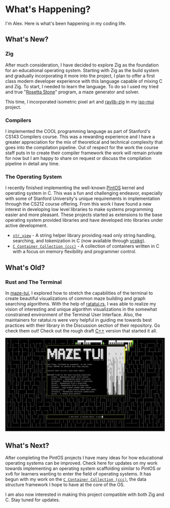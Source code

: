 # What's Happening?

I'm Alex. Here is what's been happening in my coding life.

## What's New?

### Zig

After much consideration, I have decided to explore Zig as the foundation for an educational operating system. Starting with Zig as the build system and gradually incorporating it more into the project, I plan to offer a first class modern developer experience with this language capable of mixing C and Zig. To start, I needed to learn the language. To do so I used my tried and true "[Rosetta Stone](https://agl-alexglopez.github.io/2025/08/01/rosetta-stones-and-mazes-the-premise.html)" program, a maze generator and solver.

This time, I incorporated isometric pixel art and [raylib-zig](https://github.com/raylib-zig/raylib-zig) in my [iso-mui](https://github.com/agl-alexglopez/iso-mui) project.

### Compilers

I implemented the COOL programming language as part of Stanford's CS143 Compilers course. This was a rewarding experience and I have a greater appreciation for the mix of theoretical and technical complexity that goes into the compilation pipeline. Out of respect for the work the course staff puts in to create their compiler framework the work will remain private for now but I am happy to share on request or discuss the compilation pipeline in detail any time.

### The Operating System

I recently finished implementing the well-known [PintOS](https://www.scs.stanford.edu/24wi-cs212/labs/project.html) kernel and operating system in C. This was a fun and challenging endeavor, especially with some of Stanford University's unique requirements in implementation through the CS212 course offering. From this work I have found a new interest in developing low level libraries to make systems programming easier and more pleasant. These projects started as extensions to the base operating system provided libraries and have developed into libraries under active development.

- [`str_view`](https://github.com/agl-alexglopez/str_view) - A string helper library providing read only string handling, searching, and tokenization in C (now available through [vcpkg](https://github.com/microsoft/vcpkg)).
- [`C Container Collection (ccc)`](https://github.com/agl-alexglopez/ccc) - A collection of containers written in C with a focus on memory flexibility and programmer control.

## What's Old?

### Rust and The Terminal

In [maze-tui](https://github.com/agl-alexglopez/maze-tui), I explored how to stretch the capabilities of the terminal to create beautiful visualizations of common maze building and graph searching algorithms. With the help of [ratatui.rs](https://github.com/ratatui-org), I was able to realize my vision of interesting and unique algorithm visualizations in the somewhat constrained environment of the Terminal User Interface. Also, the maintainers for ratatui.rs were very helpful in guiding me towards best practices with their library in the Discussion section of their repository. Go check them out! Check out the rough draft [C++](https://github.com/agl-alexglopez/multithreading-with-mazes) version that started it all.

![demo](/images/demo.gif)


## What's Next?

After completing the PintOS projects I have many ideas for how educational operating systems can be improved. Check here for updates on my work towards implementing an operating system scaffolding similar to PintOS or xv6 for learners wanting to enter the field of operating systems. It has begun with my work on the [`C Container Collection (ccc)`](https://github.com/agl-alexglopez/ccc), the data structure framework I hope to have at the core of the OS.

I am also now interested in making this project compatible with both Zig and C. Stay tuned for updates.
